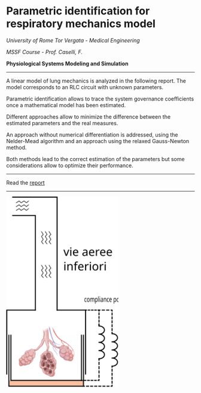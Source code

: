 # Parametric identification for respiratory mechanics model

_University of Rome Tor Vergata - Medical Engineering_

_MSSF Course - Prof. Caselli, F._

**Physiological Systems Modeling and Simulation**


---

A linear model of lung mechanics is analyzed in the following report. The model corresponds to an RLC circuit with unknown parameters.

Parametric identification allows to trace the system governance coefficients once a mathematical model has been estimated.

Different approaches allow to minimize the difference between the estimated parameters and the real measures.

An approach without numerical differentiation is addressed, using the Nelder-Mead algorithm and an approach using the relaxed Gauss-Newton method.

Both methods lead to the correct estimation of the parameters but some considerations allow to optimize their performance.



---

Read the [report](https://github.com/mastroalex/respiratory-mechanics/blob/main/report/report_respiratory_mechanics.pdf)

---

<img src="https://github.com/mastroalex/respiratory-mechanics/blob/main/code/figures/lung_model.svg" alt="Model" style="width:300px;"> 

